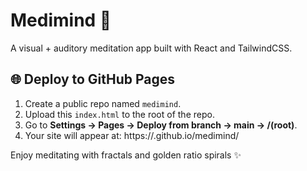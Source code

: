 # Medimind 🌿
A visual + auditory meditation app built with React and TailwindCSS.

## 🌐 Deploy to GitHub Pages
1. Create a public repo named `medimind`.
2. Upload this `index.html` to the root of the repo.
3. Go to **Settings → Pages → Deploy from branch → main → /(root)**.
4. Your site will appear at: https://<your-username>.github.io/medimind/

Enjoy meditating with fractals and golden ratio spirals ✨
